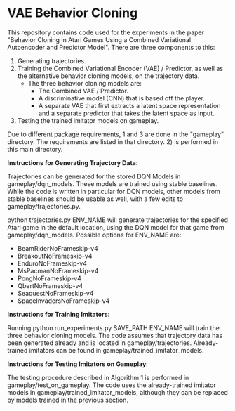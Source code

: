 # VAE Behavior Cloning

This repository contains code used for the experiments in the paper 
"Behavior Cloning in Atari Games Using a Combined Variational Autoencoder and
Predictor Model". There are three 
components to this:

1)  Generating trajectories.
2)  Training the Combined Variational Encoder (VAE) / Predictor, as well as the 
alternative behavior cloning models, on the trajectory data.
    - The three behavior cloning models are:
        - The Combined VAE / Predictor.
        - A discriminative model (CNN) that is based off the player.
        - A separate VAE that first extracts a latent space representation and 
        a separate predictor that takes the latent space as input.
3)  Testing the trained imitator models on gameplay.

Due to different package requirements, 1 and 3 are done in the "gameplay" 
directory. The requirements are listed in that directory. 2) is performed in 
this main directory.

__Instructions for Generating Trajectory Data__: 

Trajectories can be generated
for the stored DQN Models in gameplay/dqn_models. These models are trained using
stable baselines. While the code is written in particular for DQN models, other
models from stable baselines should be usable as well, with a few edits to 
gameplay/trajectories.py.

python trajectories.py ENV_NAME will generate trajectories for the 
specified Atari game in the default location, using the DQN model for that game
from gameplay/dqn_models. Possible options for ENV_NAME are: 
- BeamRiderNoFrameskip-v4
- BreakoutNoFrameskip-v4
- EnduroNoFrameskip-v4
- MsPacmanNoFrameskip-v4
- PongNoFrameskip-v4
- QbertNoFrameskip-v4
- SeaquestNoFrameskip-v4
- SpaceInvadersNoFrameskip-v4


__Instructions for Training Imitators__:

Running python run_experiments.py SAVE_PATH ENV_NAME will train the three 
behavior cloning models. The code assumes that trajectory data has been 
generated already and is located in gameplay/trajectories. Already-trained 
imitators can be found in gameplay/trained_imitator_models.

__Instructions for Testing Imitators on Gameplay__:

The testing procedure described in Algorithm 1 is performed in
gameplay/test_on_gameplay. The code uses the already-trained imitator models 
in gameplay/trained_imitator_models, although they can be replaced by models
trained in the previous section.
